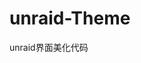 # unraid-Theme

unraid界面美化代码

</style>
<link type="text/css" rel="Stylesheet" href="https://cdn.drixn.com/unRaid/theme/css/dark/main.css" />
